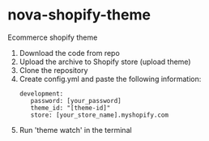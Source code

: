 # nova-shopify-theme
 Ecommerce shopify theme


1. Download the code from repo
2. Upload the archive to Shopify store (upload theme)
3. Clone the repository
3. Create config.yml and paste the following information:
    ```
    development:
       password: [your_password]
       theme_id: "[theme-id]"
       store: [your_store_name].myshopify.com
    ```
4. Run 'theme watch' in the terminal
